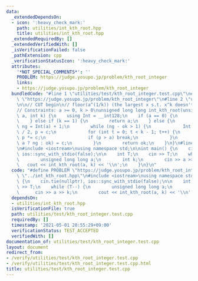 ```yaml
---
data:
  _extendedDependsOn:
  - icon: ':heavy_check_mark:'
    path: utilities/int_kth_root.hpp
    title: utilities/int_kth_root.hpp
  _extendedRequiredBy: []
  _extendedVerifiedWith: []
  _isVerificationFailed: false
  _pathExtension: cpp
  _verificationStatusIcon: ':heavy_check_mark:'
  attributes:
    '*NOT_SPECIAL_COMMENTS*': ''
    PROBLEM: https://judge.yosupo.jp/problem/kth_root_integer
    links:
    - https://judge.yosupo.jp/problem/kth_root_integer
  bundledCode: "#line 1 \"utilities/test/kth_root_integer.test.cpp\"\n#define PROBLEM\
    \ \"https://judge.yosupo.jp/problem/kth_root_integer\"\n#line 2 \"utilities/int_kth_root.hpp\"\
    \n\n// CUT begin\n// floor(a^(1/k)) (the largest x s.t. x^k doesn't exceed a)\n\
    // Constraints: a >= 0, k > 0\nunsigned long long int_kth_root(unsigned long long\
    \ a, int k) {\n    using Int = __int128;\n    if (a == 0) {\n        return 0;\n\
    \    } else if (k == 1) {\n        return a;\n    } else {\n        Int ok = 1,\
    \ ng = Int(a) + 1;\n        while (ng - ok > 1) {\n            Int c = (ok + ng)\
    \ / 2, p = c;\n            for (int t = 0; t < k - 1; t++) {\n               \
    \ p *= c;\n                if (p > a) break;\n            }\n            (p >\
    \ a ? ng : ok) = c;\n        }\n        return ok;\n    }\n}\n#line 3 \"utilities/test/kth_root_integer.test.cpp\"\
    \n#include <iostream>\nusing namespace std;\n\nint main() {\n    cin.tie(nullptr),\
    \ ios::sync_with_stdio(false);\n\n    int T;\n    cin >> T;\n    while (T--) {\n\
    \        unsigned long long a;\n        int k;\n        cin >> a >> k;\n     \
    \   cout << int_kth_root(a, k) << '\\n';\n    }\n}\n"
  code: "#define PROBLEM \"https://judge.yosupo.jp/problem/kth_root_integer\"\n#include\
    \ \"../int_kth_root.hpp\"\n#include <iostream>\nusing namespace std;\n\nint main()\
    \ {\n    cin.tie(nullptr), ios::sync_with_stdio(false);\n\n    int T;\n    cin\
    \ >> T;\n    while (T--) {\n        unsigned long long a;\n        int k;\n  \
    \      cin >> a >> k;\n        cout << int_kth_root(a, k) << '\\n';\n    }\n}\n"
  dependsOn:
  - utilities/int_kth_root.hpp
  isVerificationFile: true
  path: utilities/test/kth_root_integer.test.cpp
  requiredBy: []
  timestamp: '2021-05-01 20:55:29+09:00'
  verificationStatus: TEST_ACCEPTED
  verifiedWith: []
documentation_of: utilities/test/kth_root_integer.test.cpp
layout: document
redirect_from:
- /verify/utilities/test/kth_root_integer.test.cpp
- /verify/utilities/test/kth_root_integer.test.cpp.html
title: utilities/test/kth_root_integer.test.cpp
---
```

